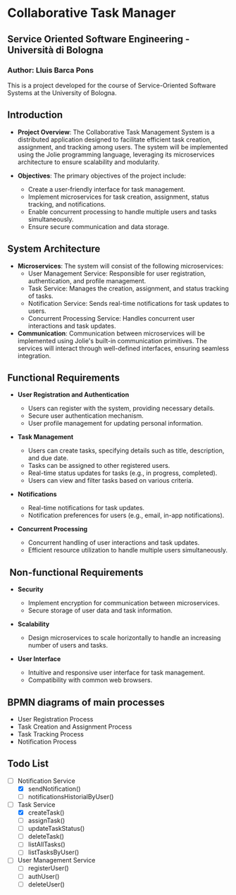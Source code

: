 # Collaborative Task Manager

## Service Oriented Software Engineering - Università di Bologna

### Author: Lluis Barca Pons

This is a project developed for the course of Service-Oriented Software Systems at the University of Bologna.

## Introduction

- **Project Overview**: The Collaborative Task Management System is a distributed
application designed to facilitate efficient task creation, assignment, and tracking among users. The system will be implemented using the Jolie programming language, leveraging its microservices architecture to ensure scalability and modularity.

- **Objectives**: The primary objectives of the project include:
  - Create a user-friendly interface for task management.
  - Implement microservices for task creation, assignment, status tracking, and notifications.
  - Enable concurrent processing to handle multiple users and tasks simultaneously.
  - Ensure secure communication and data storage.

## System Architecture

- **Microservices**: The system will consist of the following microservices:
  - User Management Service: Responsible for user registration, authentication, and profile management.
  - Task Service: Manages the creation, assignment, and status tracking of tasks.
  - Notification Service: Sends real-time notifications for task updates to users.
  - Concurrent Processing Service: Handles concurrent user interactions and task updates.
- **Communication**: Communication between microservices will be implemented using Jolie's built-in communication primitives. The services will interact through well-defined interfaces, ensuring seamless integration.

## Functional Requirements

- **User Registration and Authentication**
  - Users can register with the system, providing necessary details.
  - Secure user authentication mechanism.
  - User profile management for updating personal information.

- **Task Management**
  - Users can create tasks, specifying details such as title, description, and due date.
  - Tasks can be assigned to other registered users.
  - Real-time status updates for tasks (e.g., in progress, completed).
  - Users can view and filter tasks based on various criteria.

- **Notifications**
  - Real-time notifications for task updates.
  - Notification preferences for users (e.g., email, in-app notifications).

- **Concurrent Processing**
  - Concurrent handling of user interactions and task updates.
  - Efficient resource utilization to handle multiple users simultaneously.

##  Non-functional Requirements

- **Security**
  - Implement encryption for communication between microservices.
  - Secure storage of user data and task information.

- **Scalability**
  - Design microservices to scale horizontally to handle an increasing number of users and tasks.

- **User Interface**
  - Intuitive and responsive user interface for task management.
  - Compatibility with common web browsers.

## BPMN diagrams of main processes

- User Registration Process
- Task Creation and Assignment Process
- Task Tracking Process
- Notification Process

## Todo List

- [ ] Notification Service
  - [x] sendNotification()
  - [ ] notificationsHistorialByUser()
- [ ] Task Service
  - [x] createTask()
  - [ ] assignTask()
  - [ ] updateTaskStatus()
  - [ ] deleteTask()
  - [ ] listAllTasks()
  - [ ] listTasksByUser()
- [ ] User Management Service
  - [ ] registerUser()
  - [ ] authUser()
  - [ ] deleteUser()
